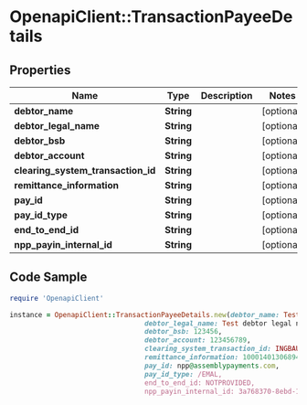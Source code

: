 # OpenapiClient::TransactionPayeeDetails

## Properties

Name | Type | Description | Notes
------------ | ------------- | ------------- | -------------
**debtor_name** | **String** |  | [optional] 
**debtor_legal_name** | **String** |  | [optional] 
**debtor_bsb** | **String** |  | [optional] 
**debtor_account** | **String** |  | [optional] 
**clearing_system_transaction_id** | **String** |  | [optional] 
**remittance_information** | **String** |  | [optional] 
**pay_id** | **String** |  | [optional] 
**pay_id_type** | **String** |  | [optional] 
**end_to_end_id** | **String** |  | [optional] 
**npp_payin_internal_id** | **String** |  | [optional] 

## Code Sample

```ruby
require 'OpenapiClient'

instance = OpenapiClient::TransactionPayeeDetails.new(debtor_name: Test debtor name,
                                 debtor_legal_name: Test debtor legal name,
                                 debtor_bsb: 123456,
                                 debtor_account: 123456789,
                                 clearing_system_transaction_id: INGBAU2SXXXN20181213009149405094650,
                                 remittance_information: 100014013068940,
                                 pay_id: npp@assemblypayments.com,
                                 pay_id_type: /EMAL,
                                 end_to_end_id: NOTPROVIDED,
                                 npp_payin_internal_id: 3a768370-8ebd-11ea-a8ab-af8225e7132d)
```


